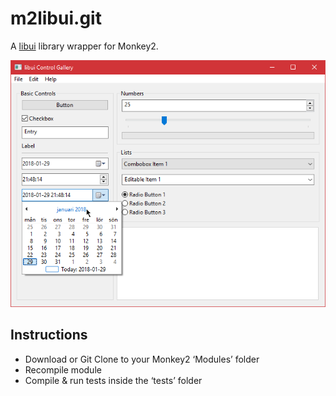 # m2libui.git
A [libui](https://github.com/andlabs/libui/) library wrapper for Monkey2. 

![](https://github.com/Hezkore/m2libui/blob/master/tests/demo.png)

## Instructions
* Download or Git Clone to your Monkey2 ‘Modules’ folder
* Recompile module
* Compile & run tests inside the ‘tests’ folder